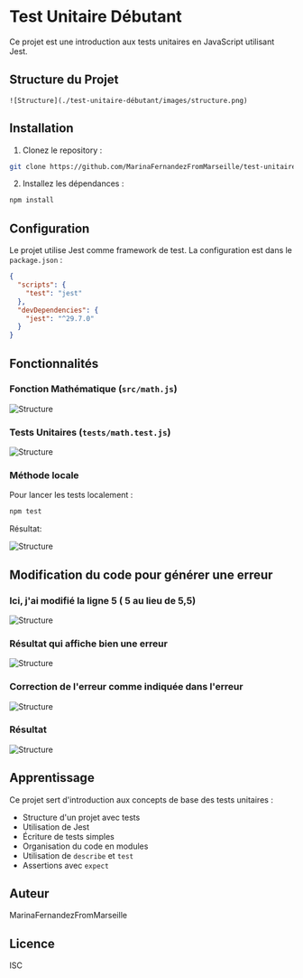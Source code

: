 # Test Unitaire Débutant

Ce projet est une introduction aux tests unitaires en JavaScript utilisant Jest.

## Structure du Projet

```
![Structure](./test-unitaire-débutant/images/structure.png)

```

## Installation

1. Clonez le repository :
```bash
git clone https://github.com/MarinaFernandezFromMarseille/test-unitaire-d-butant.git
```

2. Installez les dépendances :
```bash
npm install
```

## Configuration

Le projet utilise Jest comme framework de test. La configuration est dans le `package.json` :

```json
{
  "scripts": {
    "test": "jest"
  },
  "devDependencies": {
    "jest": "^29.7.0"
  }
}
```

## Fonctionnalités

### Fonction Mathématique (`src/math.js`)

![Structure](./test-unitaire-débutant/images/Fonction.png)


### Tests Unitaires (`tests/math.test.js`)

![Structure](./test-unitaire-débutant/images/test1.png)


### Méthode locale

Pour lancer les tests localement :
```bash
npm test
```

Résultat:

![Structure](./test-unitaire-débutant/images/result-test1.png)

## Modification du code pour générer une erreur

### Ici, j'ai modifié la ligne 5 ( 5 au lieu de 5,5)

![Structure](./test-unitaire-débutant/images/Modif-code.png)

### Résultat qui affiche bien une erreur

![Structure](./test-unitaire-débutant/images/erreur.png)

### Correction de l'erreur comme indiquée dans l'erreur

![Structure](./test-unitaire-débutant/images/erreur.png)

### Résultat

![Structure](./test-unitaire-débutant/images/result2.png)














## Apprentissage

Ce projet sert d'introduction aux concepts de base des tests unitaires :
- Structure d'un projet avec tests
- Utilisation de Jest
- Écriture de tests simples
- Organisation du code en modules
- Utilisation de `describe` et `test`
- Assertions avec `expect`

## Auteur

MarinaFernandezFromMarseille

## Licence

ISC